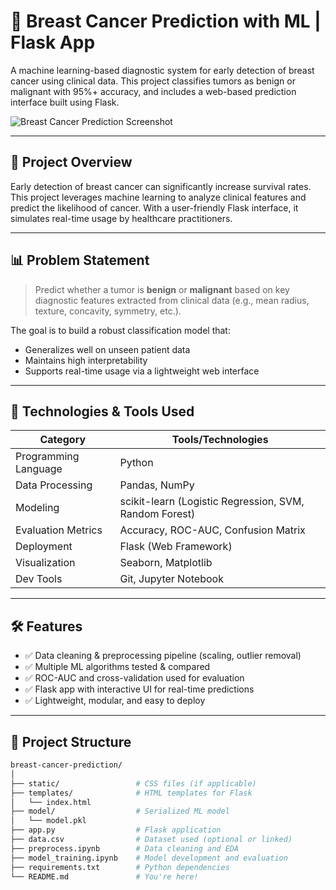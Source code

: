 # 🧠 Breast Cancer Prediction with ML | Flask App

A machine learning-based diagnostic system for early detection of breast cancer using clinical data. This project classifies tumors as benign or malignant with 95%+ accuracy, and includes a web-based prediction interface built using Flask.

![Breast Cancer Prediction Screenshot](https://your-screenshot-link-if-any.png)

---

## 🚀 Project Overview

Early detection of breast cancer can significantly increase survival rates. This project leverages machine learning to analyze clinical features and predict the likelihood of cancer. With a user-friendly Flask interface, it simulates real-time usage by healthcare practitioners.

---

## 📊 Problem Statement

> Predict whether a tumor is **benign** or **malignant** based on key diagnostic features extracted from clinical data (e.g., mean radius, texture, concavity, symmetry, etc.).

The goal is to build a robust classification model that:
- Generalizes well on unseen patient data
- Maintains high interpretability
- Supports real-time usage via a lightweight web interface

---

## 🧠 Technologies & Tools Used

| Category              | Tools/Technologies                        |
|----------------------|--------------------------------------------|
| Programming Language | Python                                     |
| Data Processing      | Pandas, NumPy                              |
| Modeling             | scikit-learn (Logistic Regression, SVM, Random Forest) |
| Evaluation Metrics   | Accuracy, ROC-AUC, Confusion Matrix        |
| Deployment           | Flask (Web Framework)                      |
| Visualization        | Seaborn, Matplotlib                        |
| Dev Tools            | Git, Jupyter Notebook                      |

---

## 🛠️ Features

- ✅ Data cleaning & preprocessing pipeline (scaling, outlier removal)
- ✅ Multiple ML algorithms tested & compared
- ✅ ROC-AUC and cross-validation used for evaluation
- ✅ Flask app with interactive UI for real-time predictions
- ✅ Lightweight, modular, and easy to deploy

---

## 📁 Project Structure

```bash
breast-cancer-prediction/
│
├── static/                 # CSS files (if applicable)
├── templates/              # HTML templates for Flask
│   └── index.html
├── model/                  # Serialized ML model
│   └── model.pkl
├── app.py                  # Flask application
├── data.csv                # Dataset used (optional or linked)
├── preprocess.ipynb        # Data cleaning and EDA
├── model_training.ipynb    # Model development and evaluation
├── requirements.txt        # Python dependencies
└── README.md               # You're here!

